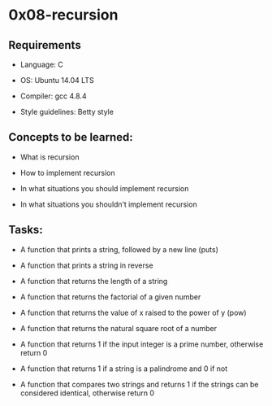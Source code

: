 # 0x08-recursion



## Requirements

- Language: C

- OS: Ubuntu 14.04 LTS

- Compiler: gcc 4.8.4

- Style guidelines: Betty style



## Concepts to be learned:

- What is recursion

- How to implement recursion

- In what situations you should implement recursion

- In what situations you shouldn’t implement recursion



## Tasks:



- A function that prints a string, followed by a new line (puts)

- A function that prints a string in reverse

- A function that returns the length of a string

- A function that returns the factorial of a given number

- A function that returns the value of x raised to the power of y (pow)

- A function that returns the natural square root of a number

- A function that returns 1 if the input integer is a prime number, otherwise return 0

- A function that returns 1 if a string is a palindrome and 0 if not

- A function that compares two strings and returns 1 if the strings can be considered identical, otherwise return 0
